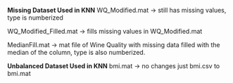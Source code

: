 **Missing Dataset Used in KNN**
WQ_Modified.mat -> still has missing values, type is numberized

WQ_Modified_Filled.mat -> fills missing values in WQ_Modified.mat

MedianFill.mat -> mat file of Wine Quality with missing data filled with the median of the column, type is also numberized.

**Unbalanced Dataset Used in KNN**
bmi.mat -> no changes just bmi.csv to bmi.mat
